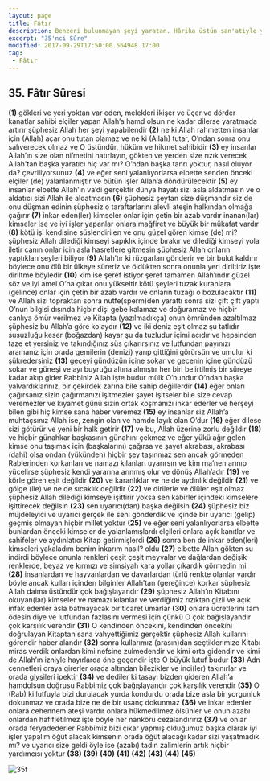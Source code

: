 ```yaml
---
layout: page
title: Fâtır
description: Benzeri bulunmayan şeyi yaratan. Hârika üstün san'atiyle yaratan, Meleâike süresi
excerpt: "35'nci Sûre"
modified: 2017-09-29T17:50:00.564948 17:00
tag: 
 - Fâtır
---
```


## 35. Fâtır Sûresi

**(1)** gökleri ve yeri yoktan var eden, melekleri ikişer ve üçer ve dörder kanatlar sahibi elçiler yapan Allah’a hamd olsun ne kadar dilerse yaratmada artırır şüphesiz Allah her şeyi yapabilendir
**(2)** ne ki Allah rahmetten insanlar için (Allah) açar onu tutan olamaz ve ne ki (Allah) tutar, O’ndan sonra onu salıverecek olmaz ve O üstündür, hüküm ve hikmet sahibidir
**(3)** ey insanlar Allah’ın size olan ni’metini hatırlayın, gökten ve yerden size rızık verecek Allah'tan başka yaratıcı hiç var mı? O’ndan başka tanrı yoktur, nasıl oluyor da? çevriliyorsunuz
**(4)** ve eğer seni yalanlıyorlarsa elbette senden önceki elçiler (de)	
 yalanlanmıştır ve bütün işler Allah’a döndürülecektir
**(5)** ey insanlar elbette Allah’ın va’di gerçektir dünya hayatı sizi asla aldatmasın ve o aldatıcı sizi Allah ile aldatmasın
**(6)** şüphesiz şeytan size düşmandır siz de onu düşman edinin şüphesiz o taraftarlarını alevli ateşin halkından olmağa çağırır
**(7)** inkar eden(ler) kimseler onlar için çetin bir azab vardır inanan(lar) kimseler ise ve iyi işler yapanlar onlara mağfiret ve büyük bir mükafat vardır 
**(8)** kötü işi kendisine süslendirilen ve onu güzel gören kimse (de) mi? şüphesiz Allah dilediği kimseyi sapıklık içinde bırakır ve dilediği kimseyi yola iletir canın onlar için asla hasretlere gitmesin şüphesiz Allah onların yaptıkları şeyleri biliyor
**(9)** Allah’tır ki rüzgarları gönderir ve bir bulut kaldırır böylece onu ölü bir ülkeye süreriz ve öldükten sonra onunla yeri diriltiriz işte diriltme böyledir
**(10)** kim ise şeref istiyor şeref tamamen Allah’ındır güzel söz ve iyi amel O’na çıkar onu yükseltir kötü şeyleri tuzak kuranlara (gelince) onlar için çetin bir azab vardır ve onların tuzağı o bozulacaktır
**(11)** ve Allah sizi topraktan sonra nutfe(sperm)den yarattı sonra sizi çift çift yaptı O’nun bilgisi dışında hiçbir dişi gebe kalamaz ve doğuramaz ve hiçbir canlıya ömür verilmez ve Kitapta (yazılmadıkça) onun ömründen azaltılmaz şüphesiz bu Allah’a göre kolaydır
**(12)** ve iki deniz eşit olmaz şu tatlıdır susuzluğu keser (boğazdan) kayar şu da tuzludur içimi acıdır ve hepsinden taze et yersiniz ve takındığınız süs çıkarırsınız ve lutfundan payınızı aramanız için orada gemilerin (denizi) yarıp gittiğini görürsün ve umulur ki şükredersiniz
**(13)** geceyi gündüzün içine sokar ve gecenin içine gündüzü sokar ve güneşi ve ayı buyruğu altına almıştır her biri belirtilmiş bir süreye kadar akıp gider Rabbiniz Allah işte budur mülk O’nundur O’ndan başka yalvardıklarınız, bir çekirdek zarına bile sahip değillerdir
**(14)** eğer onları çağırsanız sizin çağırmanızı işitmezler şayet işitseler bile size cevap veremezler ve kıyamet günü sizin ortak koşmanızı inkar ederler ve herşeyi bilen gibi hiç kimse sana haber veremez 
**(15)** ey insanlar siz Allah’a muhtaçsınız Allah ise, zengin olan ve hamde layık olan O’dur
**(16)** eğer dilese sizi götürür ve yeni bir halk getirir 
**(17)** ve bu, Allah üzerine zorlu değildir
**(18)** ve hiçbir günahkar başkasının günahını çekmez ve eğer yükü ağır gelen kimse onu taşımak için (başkalarını) çağırsa ve şayet akrabası, akrabası (dahi) olsa ondan (yükünden) hiçbir şey taşınmaz sen ancak görmeden Rablerinden korkanları ve namazı kılanları uyarırsın ve kim ma’nen arınıp yücelirse şüphesiz kendi yararına arınmış olur ve dönüş Allah’adır
**(19)** ve körle gören eşit değildir 
**(20)** ve karanlıklar ve ne de aydınlık değildir 
**(21)** ve gölge (ile) ve ne de sıcaklık değildir 
**(22)** ve dirilerle ve ölüler eşit olmaz şüphesiz Allah dilediği kimseye işittirir yoksa sen kabirler içindeki kimselere işittirecek değilsin 
**(23)** sen uyarıcı(dan) başka değilsin 
**(24)** şüphesiz biz müjdeleyici ve uyarıcı gerçek ile seni gönderdik ve içinde bir uyarıcı (gelip) geçmiş olmayan hiçbir millet yoktur 
**(25)** ve eğer seni yalanlıyorlarsa elbette bunlardan önceki kimseler de yalanlamışlardı elçileri onlara açık kanıtlar ve sahifeler ve aydınlatıcı Kitap getirmişlerdi
**(26)** sonra ben de inkar eden(leri) kimseleri yakaladım benim inkarım nasıl? oldu 
**(27)** elbette Allah gökten su indirdi böylece onunla renkleri çeşit çeşit meyvalar ve dağlardan değişik renklerde, beyaz ve kırmızı ve simsiyah kara yollar çıkardık görmedin mi
**(28)** insanlardan ve hayvanlardan ve davarlardan türlü renkte olanlar vardır böyle ancak kulları içinden bilginler Allah’tan (gereğince) korkar şüphesiz Allah daima üstündür çok bağışlayandır
**(29)** şüphesiz Allah’ın Kitabını okuyan(lar) kimseler ve namazı kılanlar ve verdiğimiz rızıktan gizli ve açık infak edenler asla batmayacak bir ticaret umarlar 
**(30)** onlara ücretlerini tam ödesin diye ve lutfundan fazlasını vermesi için çünkü O çok bağışlayandır çok karşılık verendir
**(31)** O kendinden öncekini, kendinden öncekini doğrulayan Kitaptan sana vahyettiğimiz gerçektir şüphesiz Allah kullarını görendir haber alandır
**(32)** sonra kullarımız (arasın)dan seçtiklerimize Kitabı miras verdik onlardan kimi nefsine zulmedendir ve kimi orta gidendir ve kimi de Allah’ın izniyle hayırlarda öne geçendir işte O büyük lutuf budur 
**(33)** Adn cennetleri oraya girerler orada altından bilezikler ve inci(ler) takınırlar ve orada giysileri ipektir
**(34)** ve dediler ki tasayı bizden gideren Allah’a hamdolsun doğrusu Rabbimiz çok bağışlayandır çok karşılık verendir
**(35)** O (Rab) ki lutfuyla bizi durulacak yurda kondurdu orada bize asla bir yorgunluk dokunmaz ve orada bize ne de bir usanç dokunmaz
**(36)** ve inkar edenler onlara cehennem ateşi vardır onlara hükmedilmez ölsünler ve onun azabı onlardan hafifletilmez işte böyle her nankörü cezalandırırız 
**(37)** ve onlar orada feryadederler Rabbimiz bizi çıkar yapmış olduğumuz başka olarak iyi işler yapalım öğüt alacak kimsenin orada öğüt alacağı kadar sizi yaşatmadık mı? ve uyarıcı size geldi öyle ise (azabı) tadın zalimlerin artık hiçbir yardımcısı yoktur 
**(38)**
**(39)**
**(40)**
**(41)**
**(42)**
**(43)**
**(44)**
**(45)**

![35f]({{site.url}}/images/ayrac-muhur.png)
